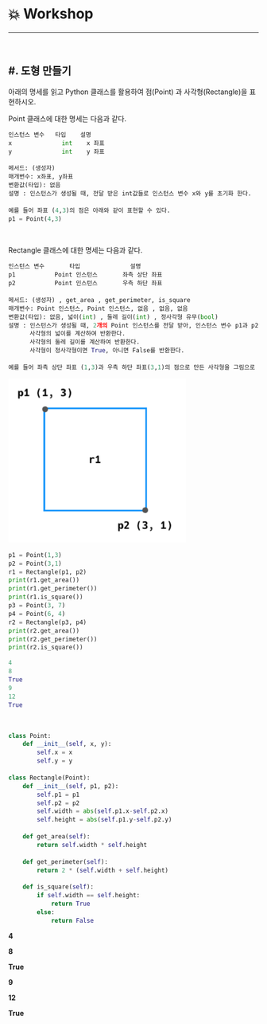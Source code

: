 # :boom: Workshop

---

​			

## #. 도형 만들기

 아래의 명세를 읽고 Python 클래스를 활용하여 점(Point) 과 사각형(Rectangle)을 표현하시오.

Point 클래스에 대한 명세는 다음과 같다.

```python
인스턴스 변수   타입    설명
x              int    x 좌표
y              int    y 좌표

메서드: (생성자)
매개변수: x좌표, y좌표
변환값(타입): 없음
설명 : 인스턴스가 생성될 때, 전달 받은 int값들로 인스턴스 변수 x와 y를 초기화 한다.
   
예를 들어 좌표 (4,3)의 점은 아래와 같이 표현할 수 있다.
p1 = Point(4,3)
```

​				

Rectangle 클래스에 대한 명세는 다음과 같다.

```python
인스턴스 변수       타입              설명
p1           Point 인스턴스       좌측 상단 좌표
p2           Point 인스턴스       우측 하단 좌표

메서드: (생성자) , get_area , get_perimeter, is_square
매개변수: Point 인스턴스, Point 인스턴스, 없음 , 없음, 없음
변환값(타입): 없음, 넓이(int) , 둘레 길이(int) , 정사각형 유무(bool)
설명 : 인스턴스가 생성될 때, 2개의 Point 인스턴스를 전달 받아, 인스턴스 변수 p1과 p2를 초기화한다.
      사각형의 넓이를 계산하여 반환한다.
      사각형의 둘레 길이를 계산하여 반환한다.
      사각형이 정사각형이면 True, 아니면 False를 반환한다.
   
예를 들어 좌측 상단 좌표 (1,3)과 우측 하단 좌표(3,1)의 점으로 만든 사각형을 그림으로 표현 다음과 같다.
```

![image-20210729145655716](0729_workshop.assets/image-20210729145655716.png)

```python
p1 = Point(1,3)
p2 = Point(3,1)
r1 = Rectangle(p1, p2)
print(r1.get_area())
print(r1.get_perimeter())
print(r1.is_square())
p3 = Point(3, 7)
p4 = Point(6, 4)
r2 = Rectangle(p3, p4)
print(r2.get_area())
print(r2.get_perimeter())
print(r2.is_square())
```

```python
4
8
True
9
12
True
```

​						

```python
class Point:
    def __init__(self, x, y):
        self.x = x
        self.y = y       

class Rectangle(Point):
    def __init__(self, p1, p2):
        self.p1 = p1
        self.p2 = p2
        self.width = abs(self.p1.x-self.p2.x)
        self.height = abs(self.p1.y-self.p2.y)
    
    def get_area(self):
        return self.width * self.height

    def get_perimeter(self):
        return 2 * (self.width + self.height)

    def is_square(self):
        if self.width == self.height:
            return True
        else:
            return False
```

**4**

**8**

**True**

**9**

**12**

**True**

